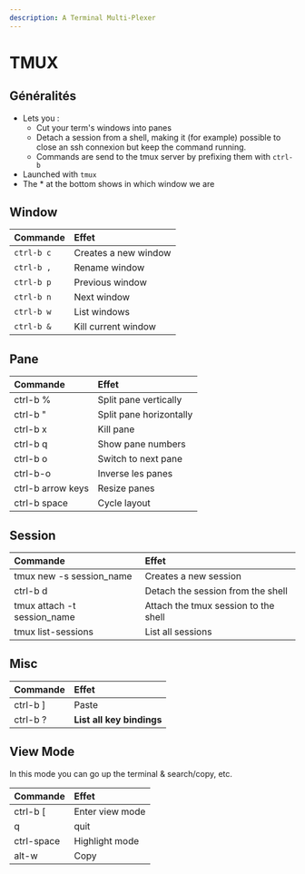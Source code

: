 ```yaml
---
description: A Terminal Multi-Plexer
---
```


# TMUX

## Généralités

* Lets you :
  * Cut your term's windows into panes
  * Detach a session from a shell, making it \(for example\) possible to close an ssh connexion but keep the command running.
  * Commands are send to the tmux server by prefixing them with `ctrl-b`
* Launched with `tmux`
* The \* at the bottom shows in which window we are

## Window

| Commande | Effet |
| :--- | :--- |
| `ctrl-b c` | Creates a new window |
| `ctrl-b ,` | Rename window |
| `ctrl-b p` | Previous window |
| `ctrl-b n` | Next window |
| `ctrl-b w` | List windows |
| `ctrl-b &` | Kill current window |

## Pane

| Commande | Effet |
| :--- | :--- |
| ctrl-b % | Split pane vertically |
| ctrl-b " | Split pane horizontally |
| ctrl-b x | Kill pane |
| ctrl-b q | Show pane numbers |
| ctrl-b o | Switch to next pane |
| ctrl-b-o | Inverse les panes |
| ctrl-b arrow keys | Resize panes |
| ctrl-b space | Cycle layout |

## Session

| Commande | Effet |
| :--- | :--- |
| tmux new -s session\_name | Creates a new session |
| ctrl-b d | Detach the session from the shell |
| tmux attach -t session\_name | Attach the tmux session to the shell |
| tmux list-sessions | List all sessions |

## Misc

| Commande | Effet |
| :--- | :--- |
| ctrl-b \] | Paste |
| ctrl-b ? | **List all key bindings** |

## View Mode

In this mode you can go up the terminal & search/copy, etc.

| Commande | Effet |
| :--- | :--- |
| ctrl-b \[ | Enter view mode |
| q | quit |
| ctrl-space | Highlight mode |
| alt-w | Copy |



